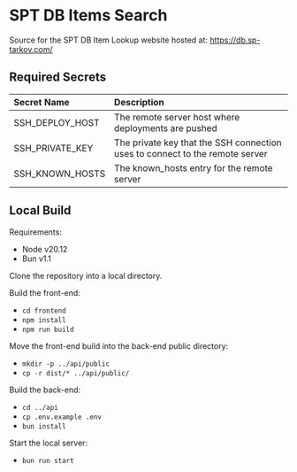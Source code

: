 # SPT DB Items Search

Source for the SPT DB Item Lookup website hosted at:
https://db.sp-tarkov.com/

## Required Secrets

| Secret Name     | Description |
| :-------------- | :---------- |
| SSH_DEPLOY_HOST | The remote server host where deployments are pushed |
| SSH_PRIVATE_KEY | The private key that the SSH connection uses to connect to the remote server |
| SSH_KNOWN_HOSTS | The known_hosts entry for the remote server |

## Local Build

Requirements:
- Node v20.12
- Bun v1.1

Clone the repository into a local directory.

Build the front-end:
- `cd frontend`
- `npm install`
- `npm run build`

Move the front-end build into the back-end public directory:
- `mkdir -p ../api/public`
- `cp -r dist/* ../api/public/`

Build the back-end:
- `cd ../api`
- `cp .env.example .env`
- `bun install`

Start the local server:
- `bun run start`
